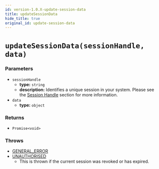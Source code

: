 ```yaml
---
id: version-1.0.X-update-session-data
title: updateSessionData
hide_title: true
original_id: update-session-data
---
```


# `updateSessionData(sessionHandle, data)`

### Parameters
- `sessionHandle`
    - **type:** `string`
    - **description:** Identifies a unique session in your system. Please see the [Session Handle](./session-handle) section for more information.
- `data`
    - **type:** `object`

### Returns
- `Promise<void>`

### Throws
- [GENERAL_ERROR](../error-handling/general-error)
- [UNAUTHORISED](../error-handling/unauthorised)
    - This is thrown if the current session was revoked or has expired.